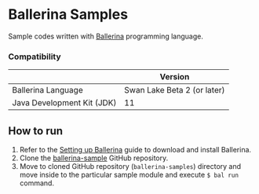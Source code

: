 # Ballerina Samples

Sample codes written with [Ballerina](https://ballerina.io) programming language.

### Compatibility

|                            | **Version**                 |
|----------------------------|-----------------------------|
| Ballerina Language         | Swan Lake Beta 2 (or later) |
| Java Development Kit (JDK) | 11                          |

## How to run

1. Refer to the [Setting up Ballerina](https://ballerina.io/learn/installing-ballerina/setting-up-ballerina/) guide to download and install Ballerina.
2. Clone the [ballerina-sample](https://github.com/ldclakmal/ballerina-samples) GitHub repository.
3. Move to cloned GitHub repository (`ballerina-samples`) directory and move inside to the particular sample module and execute `$ bal run` command.
